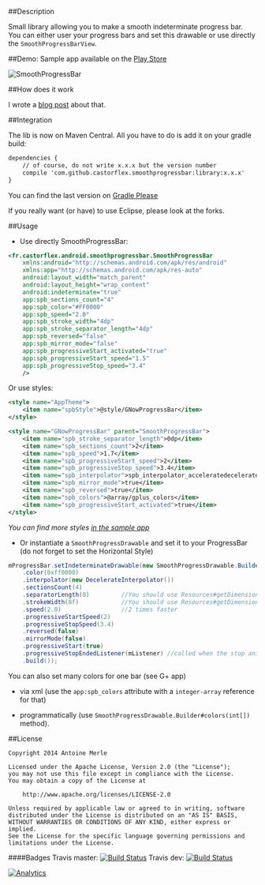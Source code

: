 ##Description

Small library allowing you to make a smooth indeterminate progress bar. You can either user your progress bars and set this drawable or use directly the `SmoothProgressBarView`.


##Demo:
Sample app available on the [Play Store]

![SmoothProgressBar](http://www.appance.com/wp-content/uploads/2014/01/smoothprogressbar.jpg)


##How does it work

I wrote a [blog post] about that.

##Integration

The lib is now on Maven Central. All you have to do is add it on your gradle build:

```xml
dependencies {
    // of course, do not write x.x.x but the version number
    compile 'com.github.castorflex.smoothprogressbar:library:x.x.x'
}
```

You can find the last version on [Gradle Please]

If you really want (or have) to use Eclipse, please look at the forks.

##Usage

-	Use directly SmoothProgressBar:

```xml
<fr.castorflex.android.smoothprogressbar.SmoothProgressBar
	xmlns:android="http://schemas.android.com/apk/res/android"
	xmlns:app="http://schemas.android.com/apk/res-auto"
    android:layout_width="match_parent"
    android:layout_height="wrap_content"
    android:indeterminate="true"
    app:spb_sections_count="4"
    app:spb_color="#FF0000"
    app:spb_speed="2.0"
    app:spb_stroke_width="4dp"
    app:spb_stroke_separator_length="4dp"
    app:spb_reversed="false"
    app:spb_mirror_mode="false"
    app:spb_progressiveStart_activated="true"
    app:spb_progressiveStart_speed="1.5"
    app:spb_progressiveStop_speed="3.4"
    />
```

Or use styles:

```xml
<style name="AppTheme">
    <item name="spbStyle">@style/GNowProgressBar</item>
</style>

<style name="GNowProgressBar" parent="SmoothProgressBar">
    <item name="spb_stroke_separator_length">0dp</item>
    <item name="spb_sections_count">2</item>
    <item name="spb_speed">1.7</item>
    <item name="spb_progressiveStart_speed">2</item>
    <item name="spb_progressiveStop_speed">3.4</item>
    <item name="spb_interpolator">spb_interpolator_acceleratedecelerate</item>
    <item name="spb_mirror_mode">true</item>
    <item name="spb_reversed">true</item>
    <item name="spb_colors">@array/gplus_colors</item>
    <item name="spb_progressiveStart_activated">true</item>
</style>
```

*You can find more styles [in the sample app][Sample Themes]*

-   Or instantiate a `SmoothProgressDrawable` and set it to your ProgressBar (do not forget to set the Horizontal Style)

```java
mProgressBar.setIndeterminateDrawable(new SmoothProgressDrawable.Builder(context)
    .color(0xff0000)
    .interpolator(new DecelerateInterpolator())
    .sectionsCount(4)
    .separatorLength(8)         //You should use Resources#getDimensionPixelSize
    .strokeWidth(8f)            //You should use Resources#getDimension
    .speed(2.0)                 //2 times faster
    .progressiveStartSpeed(2)
    .progressiveStopSpeed(3.4)
    .reversed(false)
    .mirrorMode(false)
    .progressiveStart(true)
    .progressiveStopEndedListener(mListener) //called when the stop animation is over
    .build());
```

You can also set many colors for one bar (see G+ app)

-   via xml (use the `app:spb_colors` attribute with a `integer-array` reference for that)

-   programmatically (use `SmoothProgressDrawable.Builder#colors(int[])` method).


##License

```
Copyright 2014 Antoine Merle

Licensed under the Apache License, Version 2.0 (the "License");
you may not use this file except in compliance with the License.
You may obtain a copy of the License at

    http://www.apache.org/licenses/LICENSE-2.0

Unless required by applicable law or agreed to in writing, software
distributed under the License is distributed on an "AS IS" BASIS,
WITHOUT WARRANTIES OR CONDITIONS OF ANY KIND, either express or implied.
See the License for the specific language governing permissions and
limitations under the License.
```

####Badges
Travis master: [![Build Status](https://travis-ci.org/castorflex/SmoothProgressBar.png?branch=master)](https://travis-ci.org/castorflex/SmoothProgressBar)
Travis dev: [![Build Status](https://travis-ci.org/castorflex/SmoothProgressBar.png?branch=dev)](https://travis-ci.org/castorflex/SmoothProgressBar)

[![Analytics](https://ga-beacon.appspot.com/UA-32954204-2/SmoothProgressBar/readme)](https://github.com/igrigorik/ga-beacon)

[blog post]: http://antoine-merle.com/blog/2013/11/12/make-your-progressbar-more-smooth/

[Play Store]: https://play.google.com/store/apps/details?id=fr.castorflex.android.smoothprogressbar.sample

[Gradle Please]: http://gradleplease.appspot.com/

[Sample Themes]: https://github.com/castorflex/SmoothProgressBar/blob/master/sample/src/main/res/values/styles.xml
